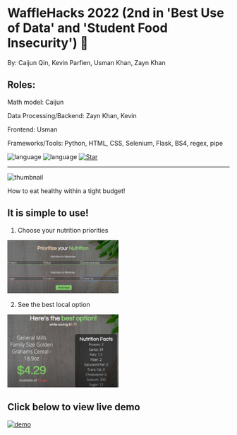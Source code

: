 # WaffleHacks 2022 (2nd in 'Best Use of Data' and 'Student Food Insecurity') 🥪
By: Caijun Qin, Kevin Parfien, Usman Khan, Zayn Khan


## Roles:
   Math model: Caijun
   
   Data Processing/Backend: Zayn Khan, Kevin
   
   Frontend: Usman
   
   Frameworks/Tools: Python, HTML, CSS, Selenium, Flask, BS4, regex, pipe

![language](https://img.shields.io/badge/language-python3.10.4-yellow?style=plastic&logo=appveyor)
![language](https://img.shields.io/badge/language-HTML/CSS/JS-orange?style=plastic&logo=appveyor)
[![Star](https://img.shields.io/github/stars/Zeke07/WaffleHacks2022.svg?logo=github&style=social)](https://gitHub.com/Zeke07/WaffleHacks2022)

----------------------------------------------------------------------------------------------------

![thumbnail](https://challengepost-s3-challengepost.netdna-ssl.com/photos/production/software_photos/002/009/977/datas/small.jpg)

How to eat healthy within a tight budget! 

## It is simple to use!
1. Choose your nutrition priorities

<img src="https://github.com/Zeke07/WaffleHacks2022/blob/main/screenshots/prioritize_your_nutrition.png" width="50%">

2. See the best local option
<img src="https://github.com/Zeke07/WaffleHacks2022/blob/main/screenshots/best_option.png" width="50%">

## Click below to view live demo
[![demo](https://img.youtube.com/vi/mmExNnufFE8/0.jpg)](https://youtu.be/mmExNnufFE8)
